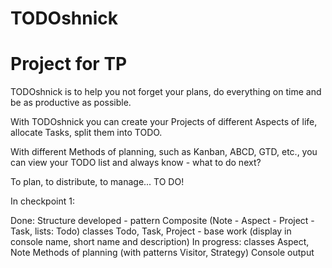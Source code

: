 # TODOshnick
# Project for TP

TODOshnick is to help you not forget your plans, do everything on time and be as productive as possible. 

With TODOshnick you can create your Projects of different Aspects of life, allocate Tasks, split them into TODO.

With  different Methods of planning, such as Kanban, ABCD, GTD, etc., you can view your TODO list and always know - what to do next?

To plan, to distribute, to manage...
TO DO!

In checkpoint 1:

Done:
    Structure developed - pattern Composite (Note - Aspect - Project - Task, lists: Todo)
    classes Todo, Task, Project - base work (display in console name, short name and description)
In progress:
    classes Aspect, Note
    Methods of planning (with patterns Visitor, Strategy)
    Console output

